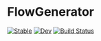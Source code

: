 # FlowGenerator

[![Stable](https://img.shields.io/badge/docs-stable-blue.svg)](https://loti45.github.io/FlowGenerator.jl/stable/)
[![Dev](https://img.shields.io/badge/docs-dev-blue.svg)](https://loti45.github.io/FlowGenerator.jl/dev/)
[![Build Status](https://github.com/loti45/FlowGenerator.jl/actions/workflows/CI.yml/badge.svg?branch=main)](https://github.com/loti45/FlowGenerator.jl/actions/workflows/CI.yml?query=branch%3Amain)
